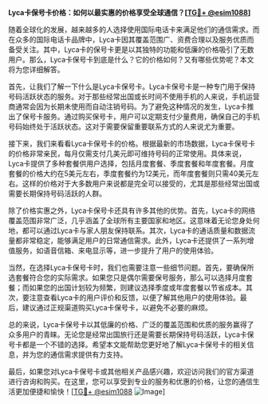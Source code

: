 **Lyca卡保号卡价格：如何以最实惠的价格享受全球通信？[[TG💪+ @esim1088](https://t.me/s/esim1088)]**

随着全球化的发展，越来越多的人选择使用国际电话卡来满足他们的通信需求。而在众多的国际电话卡品牌中，Lyca卡因其覆盖范围广、资费合理以及服务优质而备受关注。其中，Lyca卡的保号卡更是以其独特的功能和低廉的价格吸引了无数用户。那么，Lyca卡保号卡到底是什么？它的价格如何？又有哪些优势呢？本文将为您详细解答。

首先，让我们了解一下什么是Lyca卡保号卡。Lyca卡保号卡是一种专门用于保持号码活跃状态的服务。对于那些经常出国或长时间不使用手机的人来说，手机运营商通常会因为长期未使用而自动注销号码。为了避免这种情况的发生，Lyca卡推出了保号卡服务。通过购买保号卡，用户可以定期支付少量费用，确保自己的手机号码始终处于活跃状态。这对于需要保留重要联系方式的人来说尤为重要。

接下来，我们来看看Lyca卡保号卡的价格。根据最新的市场数据，Lyca卡保号卡的价格非常亲民，每月仅需支付几美元即可维持号码的正常使用。具体来说，Lyca卡提供了多种套餐供用户选择，包括月度套餐、季度套餐和年度套餐。月度套餐的价格大约在5美元左右，季度套餐约为12美元，而年度套餐则只需40美元左右。这样的价格对于大多数用户来说都是完全可以接受的，尤其是那些经常出国或需要长期保持号码活跃的人群。

除了价格实惠之外，Lyca卡保号卡还具有许多其他的优势。首先，Lyca卡的网络覆盖范围非常广泛，几乎涵盖了全球所有主要国家和地区。这意味着无论您身处何地，都可以通过Lyca卡与家人朋友保持联系。其次，Lyca卡的通话质量和数据流量都非常稳定，能够满足用户的日常通信需求。此外，Lyca卡还提供了一系列增值服务，如语音信箱、来电显示等，进一步提升了用户的使用体验。

当然，在选择Lyca卡保号卡时，我们也需要注意一些细节问题。首先，要确保所选套餐符合您的实际需求。如果您只是偶尔需要保号服务，那么可以选择月度套餐；而如果您的出国计划较为频繁，则建议选择季度或年度套餐以节省成本。其次，要注意查看Lyca卡的用户评价和反馈，以便了解其他用户的使用体验。最后，建议通过正规渠道购买Lyca卡保号卡，以避免不必要的麻烦。

总的来说，Lyca卡保号卡以其低廉的价格、广泛的覆盖范围和优质的服务赢得了众多用户的青睐。无论您是经常出国旅行还是需要长期保持号码活跃，Lyca卡保号卡都是一个不错的选择。希望本文能帮助您更好地了解Lyca卡保号卡的相关信息，并为您的通信需求提供有力支持。

最后，如果您对Lyca卡保号卡或其他相关产品感兴趣，欢迎访问我们的官方渠道进行咨询和购买。在这里，您可以享受到专业的服务和优惠的价格，让您的通信生活更加便捷和愉快！[[TG💪+ @esim1088](https://t.me/s/esim1088) ![Image](https://i.postimg.cc/4NQfJmqS/Snipaste-2025-05-13-00-14-12.png)]